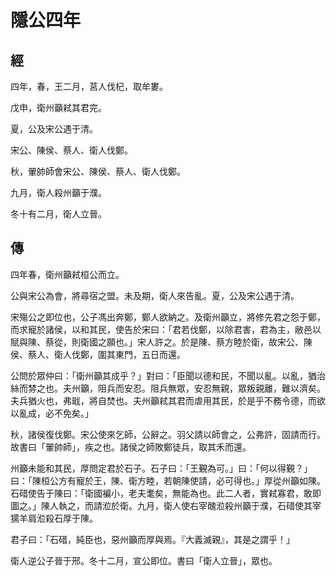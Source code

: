 # 隱公四年
## 經

四年，春，王二月，莒人伐杞，取牟婁。

戊申，衛州籲弒其君完。

夏，公及宋公遇于清。

宋公、陳侯、蔡人、衛人伐鄭。

秋，翬帥師會宋公、陳侯、蔡人、衛人伐鄭。

九月，衛人殺州籲于濮。

冬十有二月，衛人立晉。

## 傳

四年春，衛州籲弒桓公而立。

公與宋公為會，將尋宿之盟。未及期，衛人來告亂。夏，公及宋公遇于清。

宋殤公之即位也，公子馮出奔鄭，鄭人欲納之。及衛州籲立，將修先君之怨于鄭，而求寵於諸侯，以和其民，使告於宋曰：「君若伐鄭，以除君害，君為主，敝邑以賦與陳、蔡從，則衛國之願也。」宋人許之。於是陳、蔡方睦於衛，故宋公、陳侯、蔡人、衛人伐鄭，圍其東門，五日而還。

公問於眾仲曰：「衛州籲其成乎？」對曰：「臣聞以德和民，不聞以亂。以亂，猶治絲而棼之也。夫州籲，阻兵而安忍。阻兵無眾，安忍無親，眾叛親離，難以濟矣。夫兵猶火也，弗戢，將自焚也。夫州籲弒其君而虐用其民，於是乎不務令德，而欲以亂成，必不免矣。」

秋，諸侯復伐鄭。宋公使來乞師，公辭之。羽父請以師會之，公弗許，固請而行。故書曰「翬帥師」，疾之也。諸侯之師敗鄭徒兵，取其禾而還。

州籲未能和其民，厚問定君於石子。石子曰：「王覲為可。」曰：「何以得覲？」曰：「陳桓公方有寵於王，陳、衛方睦，若朝陳使請，必可得也。」厚從州籲如陳。石碏使告于陳曰：「衛國褊小，老夫耄矣，無能為也。此二人者，實弒寡君，敢即圖之。」陳人執之，而請涖於衛。九月，衛人使右宰醜涖殺州籲于濮，石碏使其宰獳羊肩涖殺石厚于陳。

君子曰：「石碏，純臣也，惡州籲而厚與焉。『大義滅親』，其是之謂乎！」

衛人逆公子晉于邢。冬十二月，宣公即位。書曰「衛人立晉」，眾也。

